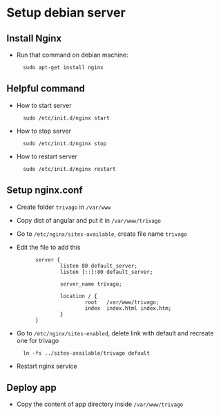 # Setup debian server

## Install Nginx

* Run that command on debian machine:

        sudo apt-get install nginx
        
## Helpful command

* How to start server

        sudo /etc/init.d/nginx start
* How to stop server
        
        sudo /etc/init.d/nginx stop
* How to restart server        
        
        sudo /etc/init.d/nginx restart
        
## Setup nginx.conf

* Create folder `trivago` in `/var/www` 
* Copy dist of angular and put it in `/var/www/trivago`
* Go to `/etc/nginx/sites-available`, create file name `trivago`
* Edit the file to add this
        
            server {
                    listen 80 default_server;
                    listen [::]:80 default_server;
            
                    server_name trivago;
            
                    location / {
                            root   /var/www/trivago;
                            index  index.html index.htm;
                    }
            }
* Go to `/etc/nginx/sites-enabled`, delete link with default and recreate one for trivago
        
        ln -fs ../sites-available/trivago default
* Restart nginx service

## Deploy app

* Copy the content of app directory inside `/var/www/trivago`